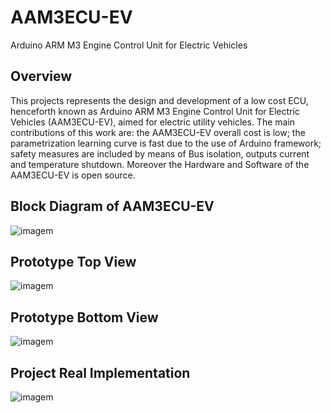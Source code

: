 # AAM3ECU-EV
Arduino ARM M3 Engine Control Unit for Electric Vehicles

## Overview
This projects represents the design and development of a low cost ECU, henceforth known as Arduino ARM M3 Engine Control Unit for Electric Vehicles (AAM3ECU-EV), aimed for electric utility vehicles. The main contributions of this work are: the AAM3ECU-EV overall cost is low; the parametrization learning curve is fast due to the use of Arduino framework; safety measures are included by means of Bus isolation, outputs current and temperature shutdown. Moreover the Hardware and Software of the AAM3ECU-EV is open source.

## Block Diagram of AAM3ECU-EV
![imagem](https://user-images.githubusercontent.com/68593587/88093405-e3248180-cb89-11ea-93e3-ed1bfbf1dc7a.png)

## Prototype Top View
![imagem](https://user-images.githubusercontent.com/68593587/88093504-00595000-cb8a-11ea-9a7c-dd02dda2674d.png)

## Prototype Bottom View
![imagem](https://user-images.githubusercontent.com/68593587/88093611-27b01d00-cb8a-11ea-9600-72fe2bc22aee.png)

## Project Real Implementation
![imagem](https://user-images.githubusercontent.com/68593587/88093673-3dbddd80-cb8a-11ea-810b-936a4aebc886.png)

